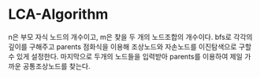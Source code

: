 # LCA-Algorithm
n은 부모 자식 노드의 개수이고, m은 찾을 두 개의 노드조합의 개수이다.
bfs로 각각의 깊이를 구해주고 parents 점화식을 이용해 조상노드와 자손노드를 이진탐색으로 구할 수 있게 설정한다.
마지막으로 두개의 노드들을 입력받아 parents를 이용하여 제일 가까운 공통조상노드를 찾는다.
